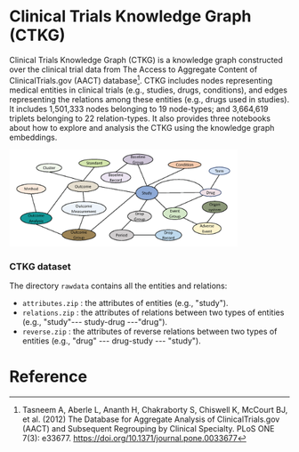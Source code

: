 # Clinical Trials Knowledge Graph (CTKG)

Clinical Trials Knowledge Graph (CTKG) is a knowledge graph constructed over the clinical trial data from The Access to Aggregate Content of ClinicalTrials.gov (AACT) database[^1]. CTKG includes nodes representing medical entities in clinical trials (e.g., studies, drugs, conditions), and edges representing the relations among these entities (e.g., drugs used in studies). It includes 1,501,333 nodes belonging to 19 node-types; and 3,664,619 triplets belonging to 22 relation-types. It also provides three notebooks about how to explore and analysis the CTKG using the knowledge graph embeddings.



<img src=".\Schema.png" alt="Schema" style="zoom:40%;" />



### CTKG dataset

The directory <code>rawdata</code> contains all the entities and relations:

* <code>attributes.zip</code> : the attributes of entities (e.g., "study").
* <code>relations.zip</code> : the attributes of relations between two types of entities (e.g., "study"--- study-drug ---"drug").
* <code>reverse.zip</code> : the attributes of reverse relations between two types of entities (e.g., "drug" --- drug-study --- "study").



# Reference

[^1]: Tasneem A, Aberle L, Ananth H, Chakraborty S, Chiswell K, McCourt BJ, et al. (2012) The Database for Aggregate Analysis of ClinicalTrials.gov (AACT) and Subsequent Regrouping by Clinical Specialty. PLoS ONE 7(3): e33677. https://doi.org/10.1371/journal.pone.0033677

